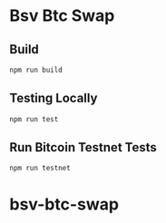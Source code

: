 # Bsv Btc Swap

## Build

```sh
npm run build
```

## Testing Locally

```sh
npm run test
```

## Run Bitcoin Testnet Tests

```sh
npm run testnet
```
# bsv-btc-swap
